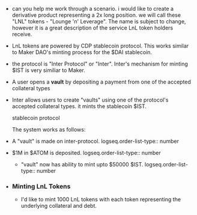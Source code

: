 - can you help me work through a scenario. i would like to create a derivative product representing a 2x long position.
  we will call these "LNL" tokens - "Lounge 'n' Leverage".  The name is subject to change, however it is a great description of the service LnL token holders receive.
- LnL tokens are powered by CDP stablecoin protocol. This works similar to Maker DAO's minting process for the $DAI stablecoin.
- the protocol is "Inter Protocol" or "Inter". Inter's mechanism for minting $IST is very similiar to Maker.
- A user opens a **vault** by depositing a payment from one of the accepted collateral types
- Inter allows users to create  "vaults" using one of the protocol's accepted collateral types.
  it mints the stablecoin $IST. 
  
  stablecoin protocol
  
  The system works as follows:
- A "vault" is made on inter-protocol.
  logseq.order-list-type:: number
- $1M in $ATOM is deposited.
  logseq.order-list-type:: number
	- "vault" now has ability to mint upto $50000 $IST.
	  logseq.order-list-type:: number
- ### Minting LnL Tokens
  * I'd like to mint 1000 LnL tokens with each token representing the underlying collateral and debt.